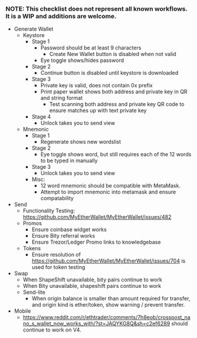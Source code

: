 ### NOTE: This checklist does not represent all known workflows. It is a WIP and additions are welcome.


* Generate Wallet
    - Keystore
        - Stage 1
            - Password should be at least 9 characters
                - Create New Wallet button is disabled when not valid
            - Eye toggle shows/hides password
        - Stage 2
            - Continue button is disabled until keystore is downloaded
        - Stage 3
            - Private key is valid, does not contain 0x prefix
            - Print paper wallet shows both address and private key in QR and string format
                - Test scanning both address and private key QR code to ensure matches up with text private key
        - Stage 4
            - Unlock takes you to send view
    - Mnemonic
        - Stage 1
            - Regenerate shows new wordslist
        - Stage 2
            - Eye toggle shows word, but still requires each of the 12 words to be typed in manually
        - Stage 3
            - Unlock takes you to send view
        - Misc:
            - 12 word mnemonic should be compatible with MetaMask. 
            - Attempt to import mnemonic into metamask and ensure compatability
* Send
    - Functionality Testing: https://github.com/MyEtherWallet/MyEtherWallet/issues/482
    - Promos
        - Ensure coinbase widget works
        - Ensure Bity referral works
        - Ensure Trezor/Ledger Promo links to knowledgebase
    - Tokens
        - Ensure resolution of https://github.com/MyEtherWallet/MyEtherWallet/issues/704 is used for token testing
* Swap
    - When ShapeShift unavailable, bity pairs continue to work
    - When Bity unavailable, shapeshift pairs continue to work
    - Send-lite
        - When origin balance is smaller than amount required for transfer, and origin kind is ether/token, show warning / prevent transfer.
* Mobile
    - https://www.reddit.com/r/ethtrader/comments/7h8eob/crosspost_nano_s_wallet_now_works_with/?st=JAQYKG8Q&sh=c2ef6289 should continue to work on V4.